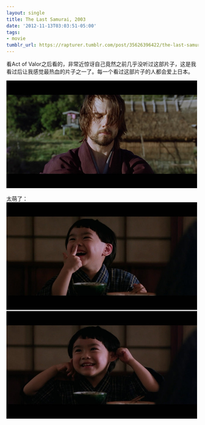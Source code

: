 ```yaml
---
layout: single
title: The Last Samurai, 2003
date: '2012-11-13T03:03:51-05:00'
tags:
- movie
tumblr_url: https://rapturer.tumblr.com/post/35626396422/the-last-samurai-2003
---
```

看Act of Valor之后看的，非常近惊讶自己竟然之前几乎没听过这部片子，这是我看过后让我感觉最热血的片子之一了。每一个看过这部片子的人都会爱上日本。

![](/assets/img/tumblr_mdf2dtuab51r0cnr9.jpg)

太萌了： ![](/assets/img/tumblr_mdf2dyqwyt1r0cnr9.jpg) ![](/assets/img/tumblr_mdf2e3eqfp1r0cnr9.jpg)

